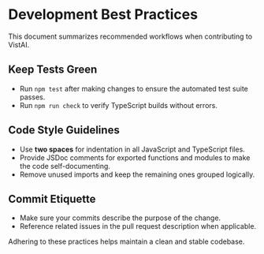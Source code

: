 # Development Best Practices

This document summarizes recommended workflows when contributing to VistAI.

## Keep Tests Green
- Run `npm test` after making changes to ensure the automated test suite passes.
- Run `npm run check` to verify TypeScript builds without errors.

## Code Style Guidelines
- Use **two spaces** for indentation in all JavaScript and TypeScript files.
- Provide JSDoc comments for exported functions and modules to make the code self-documenting.
- Remove unused imports and keep the remaining ones grouped logically.

## Commit Etiquette
- Make sure your commits describe the purpose of the change.
- Reference related issues in the pull request description when applicable.

Adhering to these practices helps maintain a clean and stable codebase.
